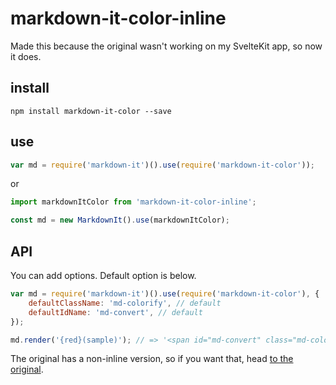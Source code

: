 # markdown-it-color-inline

Made this because the original wasn't working on my SvelteKit app, so now it does.

## install

```shell
npm install markdown-it-color --save
```

## use

```javascript
var md = require('markdown-it')().use(require('markdown-it-color'));
```

or

```javascript
import markdownItColor from 'markdown-it-color-inline';

const md = new MarkdownIt().use(markdownItColor);
```

## API

You can add options. Default option is below.

```javascript
var md = require('markdown-it')().use(require('markdown-it-color'), {
	defaultClassName: 'md-colorify', // default
	defaultIdName: 'md-convert', // default
});

md.render('{red}(sample)'); // => '<span id="md-convert" class="md-colorify md-colorify--red" style="color: red;">sample</span>'
```

The original has a non-inline version, so if you want that, head [to the original](https://github.com/nkjmsss/markdown-it-color).
